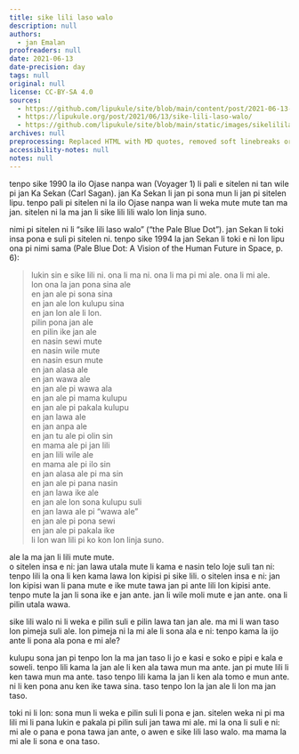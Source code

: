 ```yaml
---
title: sike lili laso walo
description: null
authors:
  - jan Emalan
proofreaders: null
date: 2021-06-13
date-precision: day
tags: null
original: null
license: CC-BY-SA 4.0
sources:
  - https://github.com/lipukule/site/blob/main/content/post/2021-06-13-sike_lili_laso_walo.md
  - https://lipukule.org/post/2021/06/13/sike-lili-laso-walo/
  - https://github.com/lipukule/site/blob/main/static/images/sikelililasowalo.png
archives: null
preprocessing: Replaced HTML with MD quotes, removed soft linebreaks or replaced them with hard ones
accessibility-notes: null
notes: null
---
```


tenpo sike 1990 la ilo Ojase nanpa wan (Voyager 1) li pali e sitelen ni tan wile pi jan Ka Sekan (Carl Sagan). jan Ka Sekan li jan pi sona mun li jan pi sitelen lipu. tenpo pali pi sitelen ni la ilo Ojase nanpa wan li weka mute mute tan ma jan. sitelen ni la ma jan li  sike lili lili walo lon linja suno.

nimi pi sitelen ni li “sike lili laso walo” (“the Pale Blue Dot”). jan Sekan li toki insa pona e suli pi sitelen ni. tenpo sike 1994 la jan Sekan li toki e ni lon lipu ona pi nimi sama (Pale Blue Dot: A Vision of the Human Future in Space, p. 6):

> lukin sin e sike lili ni. ona li ma ni. ona li ma pi mi ale. ona li mi ale.  
> lon ona la jan pona sina ale  
> en jan ale pi sona sina  
> en jan ale lon kulupu sina  
> en jan lon ale li lon.  
> pilin pona jan ale  
> en pilin ike jan ale  
> en nasin sewi mute  
> en nasin wile mute  
> en nasin esun mute  
> en jan alasa ale  
> en jan wawa ale  
> en jan ale pi wawa ala  
> en jan ale pi mama kulupu  
> en jan ale pi pakala kulupu  
> en jan lawa ale  
> en jan anpa ale  
> en jan tu ale pi olin sin  
> en mama ale pi jan lili  
> en jan lili wile ale  
> en mama ale pi ilo sin  
> en jan alasa ale pi ma sin  
> en jan ale pi pana nasin  
> en jan lawa ike ale  
> en jan ale lon sona kulupu suli  
> en jan lawa ale pi “wawa ale”  
> en jan ale pi pona sewi  
> en jan ale pi pakala ike  
> li lon wan lili pi ko kon lon linja suno.

ale la ma jan li lili mute mute.  
o sitelen insa e ni: jan lawa utala mute li kama e nasin telo loje suli tan ni: tenpo lili la ona li ken kama lawa lon kipisi pi sike lili. o sitelen insa e ni: jan lon kipisi wan li pana mute e ike mute tawa jan pi ante lili lon kipisi ante. tenpo mute la jan li sona ike e jan ante. jan li wile moli mute e jan ante. ona li pilin utala wawa.

sike lili walo ni li weka e pilin suli e pilin lawa tan jan ale. ma mi li wan taso lon pimeja suli ale. lon pimeja ni la mi ale li sona ala e ni: tenpo kama la ijo ante li pona ala pona e mi ale?

kulupu sona jan pi tenpo lon la ma jan taso li jo e kasi e soko e pipi e kala e soweli. tenpo lili kama la jan ale li ken ala tawa mun ma ante. jan pi mute lili li ken tawa mun ma ante. taso tenpo lili kama la jan li ken ala tomo e mun ante. ni li ken pona anu ken ike tawa sina. taso tenpo lon la jan ale li lon ma jan taso.

toki ni li lon: sona mun li weka e pilin suli li pona e jan. sitelen weka ni pi ma lili mi li pana lukin e pakala pi pilin suli jan tawa mi ale. mi la ona li suli e ni: mi ale o pana e pona tawa jan ante, o awen e sike lili laso walo. ma mama la mi ale li sona e ona taso.